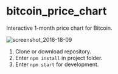 
# bitcoin_price_chart

Interactive 1-month price chart for Bitcoin.

![screenshot_2018-18-09](https://user-images.githubusercontent.com/35805922/45697429-7cd60e80-bb6e-11e8-9969-1db38dbeb042.png)

1. Clone or download repository.
2. Enter <code>npm install</code> in project folder.
3. Enter <code>npm start</code> for development.